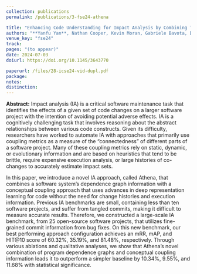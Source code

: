 ```yaml
---
collection: publications
permalink: /publications/3-fse24-athena

title: "Enhancing Code Understanding for Impact Analysis by Combining Transformers and Program Dependence Graphs"
authors: "**Yanfu Yan**, Nathan Cooper, Kevin Moran, Gabriele Bavota, Denys Poshyvanyk, and Steve Rich"
venue_key: "fse24"
track: 
pages: "(to appear)"
date: 2024-07-03
doiurl: https://doi.org/10.1145/3643770

paperurl: /files/28-icse24-vid-dupl.pdf
package: 
notes: 
distinction: 
---
```


**Abstract:** Impact analysis (IA) is a critical software maintenance task that identifies the effects of a given set of code changes on a larger software project with the intention of avoiding potential adverse effects. IA is a cognitively challenging task that involves reasoning about the abstract relationships between various code constructs. Given its difficulty, researchers have worked to automate IA with approaches that primarily use coupling metrics as a measure of the “connectedness” of different parts of a software project. Many of these coupling metrics rely on static, dynamic, or evolutionary information and are based on heuristics that tend to be brittle, require expensive execution analysis, or large histories of co-changes to accurately estimate impact sets.

In this paper, we introduce a novel IA approach, called Athena, that combines a software system’s dependence graph information with a conceptual coupling approach that uses advances in deep representation learning for code without the need for change histories and execution information. Previous IA benchmarks are small, containing less than ten software projects, and suffer from tangled commits, making it difficult to measure accurate results. Therefore, we constructed a large-scale IA benchmark, from 25 open-source software projects, that utilizes fine-grained commit information from bug fixes. On this new benchmark, our best performing approach configuration achieves an mRR, mAP, and HIT@10 score of 60.32%, 35.19%, and 81.48%, respectively. Through various ablations and qualitative analyses, we show that Athena’s novel combination of program dependence graphs and conceptual coupling information leads it to outperform a simpler baseline by 10.34%, 9.55%, and 11.68% with statistical significance.
